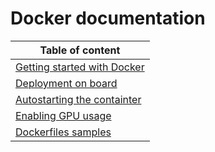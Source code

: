 # Docker documentation

| Table of content| 
|-|
| [Getting started with Docker](docker.md)|
| [Deployment on board](deployVPU.md)|
| [Autostarting the containter](autostart.md)|
| [Enabling GPU usage](gpu.md)|
| [Dockerfiles samples](Dockerfiles)|